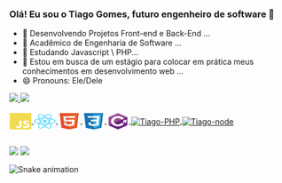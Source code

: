 ### Olá! Eu sou o Tiago Gomes, futuro engenheiro de software 👋

- 🔭 Desenvolvendo Projetos Front-end e Back-End ...
- 🌱 Acadêmico de Engenharia de Software ...
- 👯 Estudando Javascript \ PHP...
- 🤔 Estou em busca de um estágio para colocar em prática meus conhecimentos em desenvolvimento web ...
- 😄 Pronouns: Ele/Dele
<div>
  <a href="https://github.com/tiagow8">
  <img height = "180em" src = "https://github-readme-stats.vercel.app/api?username=tiagow8&show_icons=true&theme=dracula&include_all_commits=true&count_private=true" />
  <img height = "180em" src = "https://github-readme-stats.vercel.app/api/top-langs/?username=tiagow8&layout=compact&langs_count=9&theme=dracula" />
</div>
  <div style="display: inline_block"><br>
  <img align="center" alt="Tiago-Js" height="30" width="40" src="https://raw.githubusercontent.com/devicons/devicon/master/icons/javascript/javascript-plain.svg">
  <img align="center" alt="Tiago-React" height="30" width="40" src="https://raw.githubusercontent.com/devicons/devicon/master/icons/react/react-original.svg">
  <img align="center" alt="Tiago-HTML" height="30" width="40" src="https://raw.githubusercontent.com/devicons/devicon/master/icons/html5/html5-original.svg">
  <img align="center" alt="Tiago-CSS" height="30" width="40" src="https://raw.githubusercontent.com/devicons/devicon/master/icons/css3/css3-original.svg">
  <img align="center" alt="Tiago-Csharp" height="30" width="40" src="https://raw.githubusercontent.com/devicons/devicon/master/icons/csharp/csharp-original.svg">
    <img align="center" alt="Tiago-PHP" height="40" width="40" src="https://upload.wikimedia.org/wikipedia/commons/2/27/PHP-logo.svg">
    <img align="center" alt="Tiago-node" height="40" width="40" src="https://upload.wikimedia.org/wikipedia/commons/d/d9/Node.js_logo.svg">
</div>
 
  ##
 
<div> 
  <a href = "mailto:tiagogomed81@gmail.com"><img src="https://img.shields.io/badge/Gmail-D14836?style=for-the-badge&logo=gmail&logoColor=white" target="_blank"></a>
  <a href="https://www.linkedin.com/in/tiago-g-95b637205/" target="_blank"><img src="https://img.shields.io/badge/-LinkedIn-%230077B5?style=for-the-badge&logo=linkedin&logoColor=white" target="_blank"></a> 
 
  ![Snake animation](https://github.com/tiagow8/tiagow8/blob/output/github-contribution-grid-snake.svg)
 
</div>


